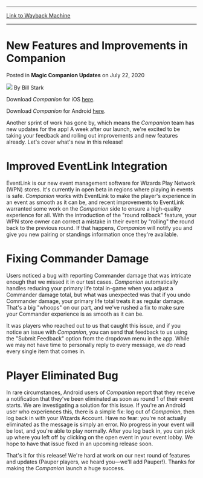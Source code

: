 
---
[Link to Wayback Machine](https://web.archive.org/web/20200918001902/https://magic.wizards.com/en/articles/archive/magic-companion-updates/new-features-and-improvements-companion-2020-07-22)

[_metadata_:author]:- "Bill Stark"
[_metadata_:description]:- "Just a week after launch, the Companion app team already has more improvements and new features to share."
[_metadata_:generator]:- "Drupal 7 (http://drupal.org)"
[_metadata_:node]:- "1508517"
[_metadata_:publish_date]:- "2020-07-22"
[_metadata_:source]:- "div-main-content"
[_metadata_:title]:- "New Features and Improvements in Companion"
[_metadata_:wayback_capture_timestamp]:- "2020-09-18 00:19:02"
[_metadata_:wayback_raw_url]:- "https://web.archive.org/web/20200918001902id_/https://magic.wizards.com/en/articles/archive/magic-companion-updates/new-features-and-improvements-companion-2020-07-22"
[_metadata_:wayback_url]:- "https://magic.wizards.com/en/articles/archive/magic-companion-updates/new-features-and-improvements-companion-2020-07-22"
---


New Features and Improvements in Companion
==========================================



 Posted in **Magic Companion Updates**
 on July 22, 2020 






![](https://media.magic.wizards.com/styles/auth_small/public/images/person/authorpic_BillStark.jpg)
By Bill Stark











Download *Companion* for iOS [here](https://apps.apple.com/us/app/magic-the-gathering-companion/id1455161962?src=app_page).


Download *Companion* for Android [here](https://play.google.com/store/apps/details?id=com.wizards.winter_orb&src=product_page).


Another sprint of work has gone by, which means the *Companion* team has new updates for the app! A week after our launch, we're excited to be taking your feedback and rolling out improvements and new features already. Let's cover what's new in this release!


Improved EventLink Integration
==============================


EventLink is our new event management software for Wizards Play Network (WPN) stores. It's currently in open beta in regions where playing in events is safe. *Companion* works with EventLink to make the player's experience in an event as smooth as it can be, and recent improvements to EventLink warranted some work on the *Companion* side to ensure a high-quality experience for all. With the introduction of the "round rollback" feature, your WPN store owner can correct a mistake in their event by "rolling" the round back to the previous round. If that happens, *Companion* will notify you and give you new pairing or standings information once they're available.


Fixing Commander Damage
=======================


Users noticed a bug with reporting Commander damage that was intricate enough that we missed it in our test cases. *Companion* automatically handles reducing your primary life total in-game when you adjust a Commander damage total, but what was unexpected was that if you undo Commander damage, your primary life total treats it as regular damage. That's a big "whoops" on our part, and we've rushed a fix to make sure your Commander experience is as smooth as it can be.


It was players who reached out to us that caught this issue, and if you notice an issue with *Companion*, you can send that feedback to us using the "Submit Feedback" option from the dropdown menu in the app. While we may not have time to personally reply to every message, we *do* read every single item that comes in.


Player Eliminated Bug
=====================


In rare circumstances, Android users of *Companion* report that they receive a notification that they've been eliminated as soon as round 1 of their event starts. We are investigating a solution for this issue. If you're an Android user who experiences this, there is a simple fix: log out of *Companion*, then log back in with your Wizards Account. Have no fear: you're not actually eliminated as the message is simply an error. No progress in your event will be lost, and you're able to play normally. After you log back in, you can pick up where you left off by clicking on the open event in your event lobby. We hope to have that issue fixed in an upcoming release soon.


That's it for this release! We're hard at work on our next round of features and updates (Pauper players, we heard you—we'll add Pauper!). Thanks for making the *Companion* launch a huge success.







